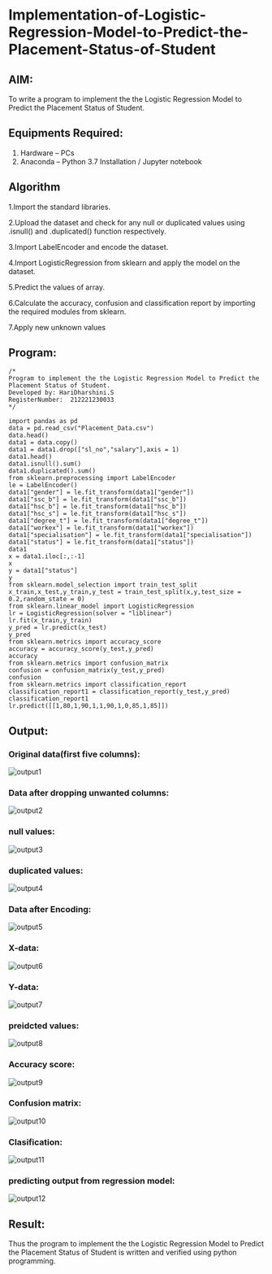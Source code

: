 # Implementation-of-Logistic-Regression-Model-to-Predict-the-Placement-Status-of-Student

## AIM:
To write a program to implement the the Logistic Regression Model to Predict the Placement Status of Student.

## Equipments Required:
1. Hardware – PCs
2. Anaconda – Python 3.7 Installation / Jupyter notebook

## Algorithm
1.Import the standard libraries.

2.Upload the dataset and check for any null or duplicated values using .isnull() and .duplicated() function respectively.

3.Import LabelEncoder and encode the dataset.

4.Import LogisticRegression from sklearn and apply the model on the dataset.

5.Predict the values of array.

6.Calculate the accuracy, confusion and classification report by importing the required modules from sklearn.

7.Apply new unknown values


## Program:
```
/*
Program to implement the the Logistic Regression Model to Predict the Placement Status of Student.
Developed by: HariDharshini.S
RegisterNumber:  212221230033
*/
```
```
import pandas as pd
data = pd.read_csv("Placement_Data.csv")
data.head()
data1 = data.copy()
data1 = data1.drop(["sl_no","salary"],axis = 1)
data1.head()
data1.isnull().sum()
data1.duplicated().sum()
from sklearn.preprocessing import LabelEncoder
le = LabelEncoder()
data1["gender"] = le.fit_transform(data1["gender"])
data1["ssc_b"] = le.fit_transform(data1["ssc_b"])
data1["hsc_b"] = le.fit_transform(data1["hsc_b"])
data1["hsc_s"] = le.fit_transform(data1["hsc_s"])
data1["degree_t"] = le.fit_transform(data1["degree_t"])
data1["workex"] = le.fit_transform(data1["workex"])
data1["specialisation"] = le.fit_transform(data1["specialisation"])
data1["status"] = le.fit_transform(data1["status"])
data1
x = data1.iloc[:,:-1]
x
y = data1["status"]
y
from sklearn.model_selection import train_test_split
x_train,x_test,y_train,y_test = train_test_split(x,y,test_size = 0.2,random_state = 0)
from sklearn.linear_model import LogisticRegression
lr = LogisticRegression(solver = "liblinear")
lr.fit(x_train,y_train)
y_pred = lr.predict(x_test)
y_pred
from sklearn.metrics import accuracy_score
accuracy = accuracy_score(y_test,y_pred)
accuracy
from sklearn.metrics import confusion_matrix
confusion = confusion_matrix(y_test,y_pred)
confusion
from sklearn.metrics import classification_report
classification_report1 = classification_report(y_test,y_pred)
classification_report1
lr.predict([[1,80,1,90,1,1,90,1,0,85,1,85]])
```

## Output:
### Original data(first five columns):
![output1](https://user-images.githubusercontent.com/94168395/202351081-a061638b-33e3-4e8a-a476-628db8795873.png)

### Data after dropping unwanted columns:
![output2](https://user-images.githubusercontent.com/94168395/202351147-17439149-7b3d-44fe-869e-a537cf2ae7b6.png)

### null values: 
![output3](https://user-images.githubusercontent.com/94168395/202351273-1349d8b0-df71-4bd0-90bd-25cfc138f8de.png)

### duplicated values:
![output4](https://user-images.githubusercontent.com/94168395/202351317-8f030551-84a9-4553-abaa-bbf0bd136209.jpg)

### Data after Encoding:
![output5](https://user-images.githubusercontent.com/94168395/202351369-985f9b55-114c-4cf4-aea6-49340882dd59.jpg)

### X-data:
![output6](https://user-images.githubusercontent.com/94168395/202351430-09bf7f81-ad19-46be-a86e-b8a374d44340.jpg)

### Y-data:
![output7](https://user-images.githubusercontent.com/94168395/202351512-0fec7fb6-fd87-4207-86e1-c0dafc37025f.jpg)

### preidcted values:
![output8](https://user-images.githubusercontent.com/94168395/202351576-106b4916-9c01-4751-850c-830b1f584c53.jpg)

### Accuracy score:
![output9](https://user-images.githubusercontent.com/94168395/202351638-b5e1d891-4a79-4a6e-ae80-ced96af74b35.jpg)

### Confusion matrix:
![output10](https://user-images.githubusercontent.com/94168395/202351684-61f984be-33aa-40ba-9d4c-f5cfd0babc98.jpg)

### Clasification:
![output11](https://user-images.githubusercontent.com/94168395/202351742-20f792d2-8111-4659-a6ed-ae4d42153537.jpg)

### predicting output from regression model:
![output12](https://user-images.githubusercontent.com/94168395/202351784-d4257516-f545-4988-8d9d-d903cfc29b14.jpg)

## Result:
Thus the program to implement the the Logistic Regression Model to Predict the Placement Status of Student is written and verified using python programming.
